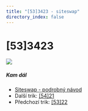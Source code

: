 ```yaml
---
title: "[53]3423 - siteswap"
directory_index: false
---
```


# \[53\]3423

![](/animace/siteswap/53_3423.gif)

##### Kam dál

- [Siteswap - podrobný návod](/siteswap.html "Podrobné vysvětlení siteswapů..")
- Další trik: [\[54\]21](54_21.html "Siteswap [54]21")
- Předchozí trik: [\[53\]22](53_22.html "Siteswap [53]22")

